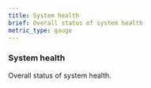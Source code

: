 ```yaml
---
title: System health
brief: Overall status of system health
metric_type: gauge
---
```


### System health

Overall status of system health.
